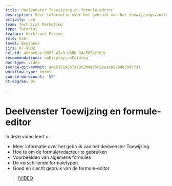 ```yaml
---
title: Deelvenster Toewijzing en formule-editor
description: Meer informatie over het gebruik van het toewijzingsvenster, de formule-editor en voorbeelden van algemene formules vindt u in [!DNL Adobe Workfront Fusion].
activity: use
team: Technical Marketing
type: Tutorial
feature: Workfront Fusion
role: User
level: Beginner
jira: KT-9002
exl-id: 48ebc6ee-6853-42a3-b68b-34c5854ff69c
recommendations: noDisplay,noCatalog
doc-type: video
source-git-commit: a4e61514567ac8c2b4ad5c9ecacb87bd83947731
workflow-type: tm+mt
source-wordcount: '59'
ht-degree: 0%

---
```


# Deelvenster Toewijzing en formule-editor

In deze video leert u:

* Meer informatie over het gebruik van het deelvenster Toewijzing
* Hoe te om de formuleredacteur te gebruiken
* Voorbeelden van algemene formules
* De verschillende formuletypen
* Goed en slecht gebruik van de formule-editor

>[!VIDEO](https://video.tv.adobe.com/v/335262/?quality=12&learn=on)
